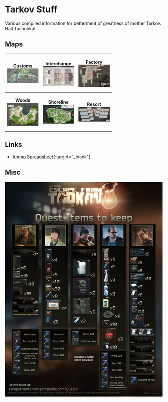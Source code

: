 # Tarkov Stuff
Various compiled information for betterment of greatness of mother Tarkov. Hail Tushonka!

## Maps
| <p align="center">Customs<br /><img src="images/Customs.jpg?raw=true" width="100" align="center"></p> | <p align="center">Interchange<br /><img src="images/Interchange.jpg?raw=true" width="100" align="center"></p> | <p align="center">Factory<br /><img src="images/Factory.jpg" width="100" align="center"></p> | 
| ---------- |  ---------- |  ---------- |
| <p align="center">**Woods**<br /><img src="images/Woods.jpg?raw=true" width="100" align="center"></p> | <p align="center">**Shoreline**<br /><img src="images/Shoreline.jpg?raw=true" width="100" align="center"></p> | <p align="center">**Resort**<br /><img src="images/Resort.jpg" width="100" align="center"></p> |

## Links

* [Ammo Spreadsheet](https://docs.google.com/spreadsheets/d/1-q1Yiof1FfGBlIoudl799BFyx_fMYEGt-TP2Itci4z0/){:target="_blank"}

## Misc
![](images/QuestItems.jpg)